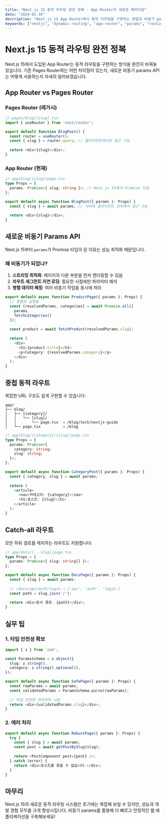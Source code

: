 ```yaml
---
title: "Next.js 15 동적 라우팅 완전 정복 - App Router의 새로운 패러다임"
date: "2024-01-16"
description: "Next.js 15 App Router에서 동적 라우팅을 구현하는 방법과 비동기 params API의 변화를 살펴봅니다."
keywords: ["nextjs", "dynamic-routing", "app-router", "params", "routing"]
---
```


# Next.js 15 동적 라우팅 완전 정복

Next.js 15에서 도입된 App Router는 동적 라우팅을 구현하는 방식을 완전히 바꿔놓았습니다. 기존 Pages Router와는 어떤 차이점이 있는지, 새로운 비동기 params API는 어떻게 사용하는지 자세히 알아보겠습니다.

## App Router vs Pages Router

### Pages Router (레거시)
```typescript
// pages/blog/[slug].tsx
import { useRouter } from 'next/router';

export default function BlogPost() {
  const router = useRouter();
  const { slug } = router.query; // 클라이언트에서만 접근 가능
  
  return <div>{slug}</div>;
}
```

### App Router (현재)
```typescript
// app/blog/[slug]/page.tsx
type Props = {
  params: Promise<{ slug: string }>; // Next.js 15에서 Promise 타입
};

export default async function BlogPost({ params }: Props) {
  const { slug } = await params; // 서버와 클라이언트 모두에서 접근 가능
  
  return <div>{slug}</div>;
}
```

## 새로운 비동기 Params API

Next.js 15부터 `params`가 Promise 타입이 된 이유는 성능 최적화 때문입니다.

### 왜 비동기가 되었나?

1. **스트리밍 최적화**: 페이지의 다른 부분을 먼저 렌더링할 수 있음
2. **라우트 세그먼트 지연 로딩**: 필요한 시점에만 파라미터 해석
3. **병렬 데이터 페칭**: 여러 비동기 작업을 동시에 처리

```typescript
export default async function ProductPage({ params }: Props) {
  // 병렬로 실행됨
  const [resolvedParams, categories] = await Promise.all([
    params,
    fetchCategories()
  ]);
  
  const product = await fetchProduct(resolvedParams.slug);
  
  return (
    <div>
      <h1>{product.title}</h1>
      <p>Category: {resolvedParams.category}</p>
    </div>
  );
}
```

## 중첩 동적 라우트

복잡한 URL 구조도 쉽게 구현할 수 있습니다:

```
app/
├── blog/
│   ├── [category]/
│   │   └── [slug]/
│   │       └── page.tsx  → /blog/tech/nextjs-guide
│   └── page.tsx          → /blog
```

```typescript
// app/blog/[category]/[slug]/page.tsx
type Props = {
  params: Promise<{ 
    category: string;
    slug: string;
  }>;
};

export default async function CategoryPost({ params }: Props) {
  const { category, slug } = await params;
  
  return (
    <article>
      <nav>카테고리: {category}</nav>
      <h1>포스트: {slug}</h1>
    </article>
  );
}
```

## Catch-all 라우트

모든 하위 경로를 캐치하는 라우트도 지원합니다:

```typescript
// app/docs/[...slug]/page.tsx
type Props = {
  params: Promise<{ slug: string[] }>;
};

export default async function DocsPage({ params }: Props) {
  const { slug } = await params;
  
  // /docs/api/auth/login → ['api', 'auth', 'login']
  const path = slug.join('/');
  
  return <div>문서 경로: {path}</div>;
}
```

## 실무 팁

### 1. 타입 안전성 확보
```typescript
import { z } from 'zod';

const ParamsSchema = z.object({
  slug: z.string(),
  category: z.string().optional(),
});

export default async function SafePage({ params }: Props) {
  const rawParams = await params;
  const validatedParams = ParamsSchema.parse(rawParams);
  
  // 타입 안전한 파라미터 사용
  return <div>{validatedParams.slug}</div>;
}
```

### 2. 에러 처리
```typescript
export default async function RobustPage({ params }: Props) {
  try {
    const { slug } = await params;
    const post = await getPostBySlug(slug);
    
    return <PostComponent post={post} />;
  } catch (error) {
    return <div>포스트를 찾을 수 없습니다.</div>;
  }
}
```

## 마무리

Next.js 15의 새로운 동적 라우팅 시스템은 초기에는 복잡해 보일 수 있지만, 성능과 개발 경험 모두를 크게 향상시킵니다. 비동기 params를 활용해 더 빠르고 안정적인 웹 애플리케이션을 구축해보세요!

